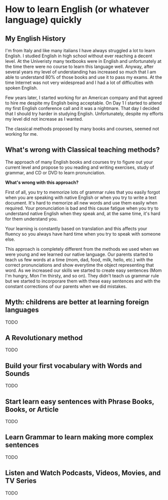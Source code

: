# How to learn English (or whatever language) quickly

## My English History

I'm from Italy and like many italians I have always struggled a lot to learn English. I studied English in high school without ever reaching a decent level. At the Univeristy many textbooks were in English and unfortunately at the time there were no course to learn this language well. Anyway, after several years my level of understanding has increased so much that I am able to understand 80% of those books and use it to pass my exams. At the time Internet was not very widespread and I had a lot of difficulties with spoken English.

Few years later, I started working for an American company and that agreed to hire me despite my English being acceptable. On Day 1 I started to attend my first English conference call and it was a nightmare. That day I decided that I should try harder in studying English. Unfortunately, despite my efforts my level did not increase as I wanted.

The classical methods proposed by many books and courses, seemed not working for me. 

## What's wrong with Classical teaching methods?

The approach of many English books and courses try to figure out your current level and propose to you reading and writing exercises, study of grammar, and CD or DVD to learn pronunciation. 

**What's wrong with this approach?**

First of all, you try to memorize lots of grammar rules that you easily forgot when you are speaking with native English or when you try to write a text document. It's hard to memorize all new words and use them easily when required. Your pronunciation is bad and this cause fatigue when you try to understand native English when they speak and, at the same time, it's hard for them understand you.

Your learning is constantly based on translation and this affects your fluency so you always have hard time when you try to speak with someone else.

This approach is completely different from the methods we used when we were young and we learned our native language. Our parents started to teach us few words at a time (mom, dad, food, milk, hello, etc.) with the correct pronunciations and show everytime the object representing that word. As we increased our skills we started to create easy sentences (Mom I'm hungry, Mon I'm thirsty, and so on). They didn't teach us grammar rule but we started to incorporare them with these easy sentences and with the constant corrections of our parents when we did mistakes.

## Myth: childrens are better at learning foreign languages

TODO

## A Revolutionary method

TODO

## Build your first vocabulary with Words and Sounds

TODO

## Start learn easy sentences with Phrase Books, Books, or Article

TODO

## Learn Grammar to learn making more complex sentences

TODO

## Listen and Watch Podcasts, Videos, Movies, and TV Series

TODO
